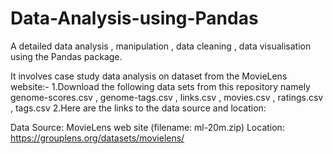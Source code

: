 # Data-Analysis-using-Pandas
A detailed data analysis , manipulation , data cleaning , data visualisation using the Pandas package.

It involves  case study data analysis on dataset from the MovieLens website:-
 1.Download the following data sets from this repository namely genome-scores.csv , genome-tags.csv , links.csv , movies.csv , ratings.csv , tags.csv
 2.Here are the links to the data source and location:

  Data Source: MovieLens web site (filename: ml-20m.zip)
  Location: https://grouplens.org/datasets/movielens/
  
